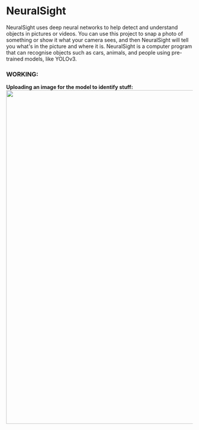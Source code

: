 # NeuralSight

NeuralSight uses deep neural networks to help detect and understand objects in pictures or videos. You can use this project to snap a photo of something or show it what your camera sees, and then NeuralSight will tell you what's in the picture and where it is.
NeuralSight is a computer program that can recognise objects such as cars, animals, and people using pre-trained models, like YOLOv3.

### WORKING:
<b> Uploading an image for the model to identify stuff: <br>
<img width="900" alt="" src="https://user-images.githubusercontent.com/74871887/235349922-bab6f99f-6a2e-4aff-aa5b-9eeb2af4978f.png">
